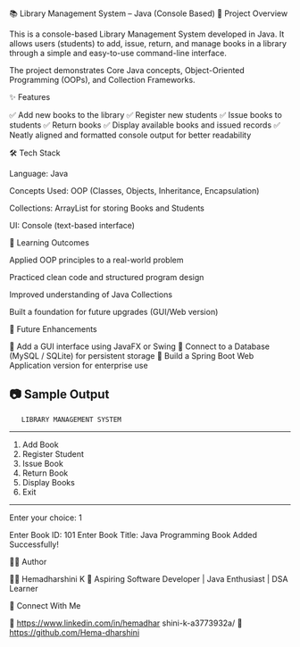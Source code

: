 📚 Library Management System – Java (Console Based)
🔹 Project Overview

This is a console-based Library Management System developed in Java.
It allows users (students) to add, issue, return, and manage books in a library through a simple and easy-to-use command-line interface.

The project demonstrates Core Java concepts, Object-Oriented Programming (OOPs), and Collection Frameworks.

✨ Features

✅ Add new books to the library
✅ Register new students
✅ Issue books to students
✅ Return books
✅ Display available books and issued records
✅ Neatly aligned and formatted console output for better readability

🛠️ Tech Stack

Language: Java

Concepts Used: OOP (Classes, Objects, Inheritance, Encapsulation)

Collections: ArrayList for storing Books and Students

UI: Console (text-based interface)

📖 Learning Outcomes

Applied OOP principles to a real-world problem

Practiced clean code and structured program design

Improved understanding of Java Collections

Built a foundation for future upgrades (GUI/Web version)

🚀 Future Enhancements

🔹 Add a GUI interface using JavaFX or Swing
🔹 Connect to a Database (MySQL / SQLite) for persistent storage
🔹 Build a Spring Boot Web Application version for enterprise use

📷 Sample Output
----------------------------------------
       LIBRARY MANAGEMENT SYSTEM
----------------------------------------
1. Add Book
2. Register Student
3. Issue Book
4. Return Book
5. Display Books
6. Exit
----------------------------------------
Enter your choice: 1

Enter Book ID: 101
Enter Book Title: Java Programming
Book Added Successfully!

🧑‍💻 Author

👩‍💻 Hemadharshini K
📌 Aspiring Software Developer | Java Enthusiast | DSA Learner

🔗 Connect With Me

📍 https://www.linkedin.com/in/hemadhar
 shini-k-a3773932a/
📍 https://github.com/Hema-dharshini
